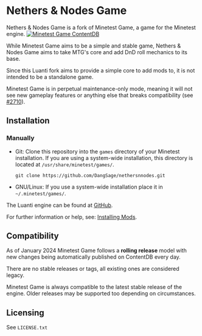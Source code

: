 # Nethers & Nodes Game

Nethers & Nodes Game is a fork of Minetest Game, a game for the Minetest engine.
[![Minetest Game ContentDB](https://content.luanti.org/packages/Minetest/minetest_game/shields/title/)](https://content.luanti.org/packages/Minetest/minetest_game/)

While Minetest Game aims to be a simple and stable game, Nethers & Nodes Game aims to take MTG's core and add DnD roll mechanics to its base.

Since this Luanti fork aims to provide a simple core to add mods to, it is not intended to be a standalone game.

Minetest Game is in perpetual maintenance-only mode, meaning it will not see new
gameplay features or anything else that breaks compatibility (see
[#2710](https://github.com/minetest/minetest_game/issues/2710)).

## Installation

### Manually

- Git: Clone this repository into the `games` directory of your Minetest installation. If you are using a system-wide installation, this directory is located at `/usr/share/minetest/games/`.
    ```
    git clone https://github.com/DangSage/nethersnnodes.git
    ```

- GNU/Linux: If you use a system-wide installation place it in `~/.minetest/games/`.

The Luanti engine can be found at [GitHub](https://github.com/minetest/minetest).

For further information or help, see: [Installing Mods](https://wiki.luanti.org/Installing_Mods).

## Compatibility

As of January 2024 Minetest Game follows a **rolling release** model with new changes being automatically
published on ContentDB every day.

There are no stable releases or tags, all existing ones are considered legacy.

Minetest Game is always compatible to the latest stable release of the engine.
Older releases may be supported too depending on circumstances.

## Licensing

See `LICENSE.txt`
